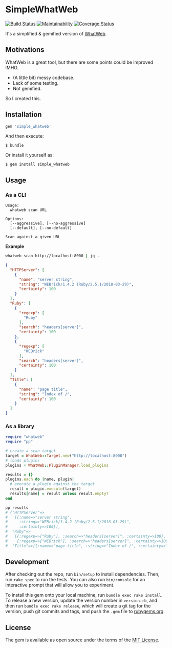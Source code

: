 # SimpleWhatWeb

[![Build Status](https://travis-ci.org/ninoseki/SimpleWhatWeb.svg?branch=master)](https://travis-ci.org/ninoseki/SimpleWhatWeb)
[![Maintainability](https://api.codeclimate.com/v1/badges/26ff02f43736a31695d1/maintainability)](https://codeclimate.com/github/ninoseki/SimpleWhatWeb/maintainability)
[![Coverage Status](https://coveralls.io/repos/github/ninoseki/SimpleWhatWeb/badge.svg?branch=master)](https://coveralls.io/github/ninoseki/SimpleWhatWeb?branch=master)

It's a simplified & gemified version of [WhatWeb](https://github.com/urbanadventurer/WhatWeb).

## Motivations

WhatWeb is a great tool, but there are some points could be improved IMHO.

- (A little bit) messy codebase.
- Lack of some testing.
- Not gemified.

So I created this.

## Installation

```ruby
gem 'simple_whatweb'
```

And then execute:

    $ bundle

Or install it yourself as:

    $ gem install simple_whatweb

## Usage

### As a CLI

```
Usage:
  whatweb scan URL

Options:
  [--aggressive], [--no-aggressive]
  [--default], [--no-default]

Scan against a given URL
```

**Example**

```bash
whatweb scan http://localhost:8000 | jq .
```

```json
{
  "HTTPServer": [
    {
      "name": "server string",
      "string": "WEBrick/1.4.2 (Ruby/2.5.1/2018-03-29)",
      "certainty": 100
    }
  ],
  "Ruby": [
    {
      "regexp": [
        "Ruby"
      ],
      "search": "headers[server]",
      "certainty": 100
    },
    {
      "regexp": [
        "WEBrick"
      ],
      "search": "headers[server]",
      "certainty": 100
    }
  ],
  "Title": [
    {
      "name": "page title",
      "string": "Index of /",
      "certainty": 100
    }
  ]
}
```

### As a library

```ruby
require "whatweb"
require "pp"

# create a scan target
target = WhatWeb::Target.new("http://localhost:8000")
# loads plugins
plugins = WhatWeb::PluginManager.load_plugins

results = {}
plugins.each do |name, plugin|
  # execute a plugin against the target
  result = plugin.execute(target)
  results[name] = result unless result.empty?
end

pp results
# {"HTTPServer"=>
#   [{:name=>"server string",
#     :string=>"WEBrick/1.4.2 (Ruby/2.5.1/2018-03-29)",
#     :certainty=>100}],
#  "Ruby"=>
#   [{:regexp=>["Ruby"], :search=>"headers[server]", :certainty=>100},
#    {:regexp=>["WEBrick"], :search=>"headers[server]", :certainty=>100}],
#  "Title"=>[{:name=>"page title", :string=>"Index of /", :certainty=>100}]}
```

## Development

After checking out the repo, run `bin/setup` to install dependencies. Then, run `rake spec` to run the tests. You can also run `bin/console` for an interactive prompt that will allow you to experiment.

To install this gem onto your local machine, run `bundle exec rake install`. To release a new version, update the version number in `version.rb`, and then run `bundle exec rake release`, which will create a git tag for the version, push git commits and tags, and push the `.gem` file to [rubygems.org](https://rubygems.org).

## License

The gem is available as open source under the terms of the [MIT License](https://opensource.org/licenses/MIT).
